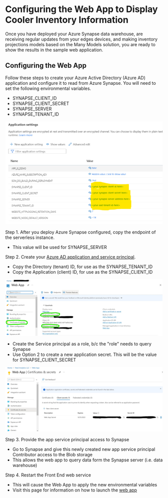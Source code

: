 # Configuring the Web App to Display Cooler Inventory Information 

Once you have deployed your Azure Synapse data warehouse, are receiving regular updates from your edges devices, 
and making inventory projections models based on the Many Models solution, you are ready to show the results in the sample web application.

## Configuring the Web App

Follow these steps to create your Azure Active Directory (Azure AD) application and configure it to read from Azure Synapse. 
You will need to set the following environmental variables. 
- SYNAPSE_CLIENT_ID
- SYNAPSE_CLIENT_SECRET
- SYNAPSE_SERVER
- SYNAPSE_TENANT_ID


![environmental_variables](../documents/media/webApp/webApp_enviormental_vars.png)


Step 1. After you deploy Azure Synapse configured, copy the endpoint of the serverless instance. 
- This value will be used for SYNAPSE_SERVER

Step 2. Create your [Azure AD application and service principal](https://docs.microsoft.com/en-us/azure/active-directory/develop/howto-create-service-principal-portal#get-tenant-and-app-id-values-for-signing-in). 
- Copy the Directory (tenant) ID, for use as the SYNAPSE_TENANT_ID
- Copy the Application (client) ID, for use as the SYNAPSE_CLIENT_ID

![webApp_IDs](../documents/media/webApp/webApp_overviewMasked.png)

- Create the Service principal as a role, b/c the "role" needs to query Synapse 
- Use Option 2 to create a new application secret. This will be the value for SYNAPSE_CLIENT_SECRET

![webApp_IDs](../documents/media/webApp/webApp_certsMasked.png)


Step 3. Provide the app service principal access to Synapse
- Go to Synapse and give this newly created new app service principal Contributor access to the Blob storage
- This allows the web app to query data form the Synapse server (i.e. data warehouse)


Step 4. Restart the Front End web service 
- This will cause the Web App to apply the new environmental variables 
- Visit this page for information on how to launch the [web app](./findWebApp_README.md)


